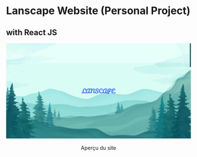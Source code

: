 # Lanscape Website (Personal Project)
## with React JS 

<img src="public/image/visuel_site.png" alt="visuel"/>
<p style="text-align: center">Aperçu du site</p>